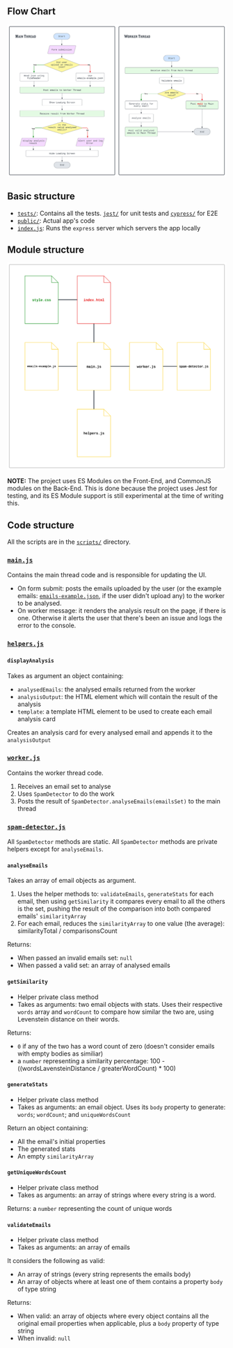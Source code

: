 ## Flow Chart
![Flow Chart](./flow-chart.svg)

## Basic structure
- [`tests/`](../tests): Contains all the tests. [`jest/`](../tests/jest) for unit tests and [`cypress/`](../tests/cypress) for E2E
- [`public/`](../public): Actual app's code
- [`index.js`](../index.js): Runs the `express` server which servers the app locally

## Module structure
![Module structure](./module-structure.svg)

**NOTE:** The project uses ES Modules on the Front-End, and CommonJS modules on the Back-End. This is done because the project uses Jest for testing, and its ES Module support is still experimental at the time of writing this.

## Code structure
All the scripts are in the [`scripts/`](../public/scripts/) directory.

### [`main.js`](../public/scripts/main.js)
Contains the main thread code and is responsible for updating the UI.
- On form submit: posts the emails uploaded by the user (or the example emails: [`emails-example.json`](../public/scripts/emails-example.json), if the user didn't upload any) to the worker to be analysed.
- On worker message: it renders the analysis result on the page, if there is one. Otherwise it alerts the user that there's been an issue and logs the error to the console.

### [`helpers.js`](../public/scripts/helpers.js)
#### `displayAnalysis`
Takes as argument an object containing:
- `analysedEmails`: the analysed emails returned from the worker
- `analysisOutput`: the HTML element which will contain the result of the analysis
- `template`: a template HTML element to be used to create each email analysis card

Creates an analysis card for every analysed email and appends it to the `analysisOutput`

### [`worker.js`](../public/scripts/worker.js)
Contains the worker thread code.
1. Receives an email set to analyse
2. Uses `SpamDetector` to do the work
3. Posts the result of `SpamDetector.analyseEmails(emailsSet)` to the main thread

### [`spam-detector.js`](../public/scripts/spam-detector.js)
All `SpamDetector` methods are static.
All `SpamDetector` methods are private helpers except for `analyseEmails`.

#### `analyseEmails`
Takes an array of email objects as argument.
1. Uses the helper methods to: `validateEmails`, `generateStats` for each email, then using `getSimilarity` it compares every email to all the others is the set, pushing the result of the comparison into both compared emails' `similarityArray`
2. For each email, reduces the `similarityArray` to one value (the average): similarityTotal / comparisonsCount

Returns:
- When passed an invalid emails set: `null`
- When passed a valid set: an array of analysed emails

#### `getSimilarity`
- Helper private class method
- Takes as arguments: two email objects with stats. Uses their respective `words` array and `wordCount` to compare how similar the two are, using Levenstein distance on their words.

Returns:
- `0` if any of the two has a word count of zero (doesn't consider emails with empty bodies as similiar)
- a `number` representing a similarity percentage: 100 - ((wordsLavensteinDistance / greaterWordCount) * 100)

#### `generateStats`
- Helper private class method
- Takes as arguments: an email object. Uses its `body` property to generate: `words`; `wordCount`; and `uniqueWordsCount`

Return an object containing:
- All the email's initial properties
- The generated stats
- An empty `similarityArray`

#### `getUniqueWordsCount`
- Helper private class method
- Takes as arguments: an array of strings where every string is a word.

Returns: a `number` representing the count of unique words

#### `validateEmails`
- Helper private class method
- Takes as arguments: an array of emails

It considers the following as valid:
- An array of strings (every string represents the emails body)
- An array of objects where at least one of them contains a property `body` of type string

Returns:
- When valid: an array of objects where every object contains all the original email properties when applicable, plus a `body` property of type string
- When invalid: `null`
